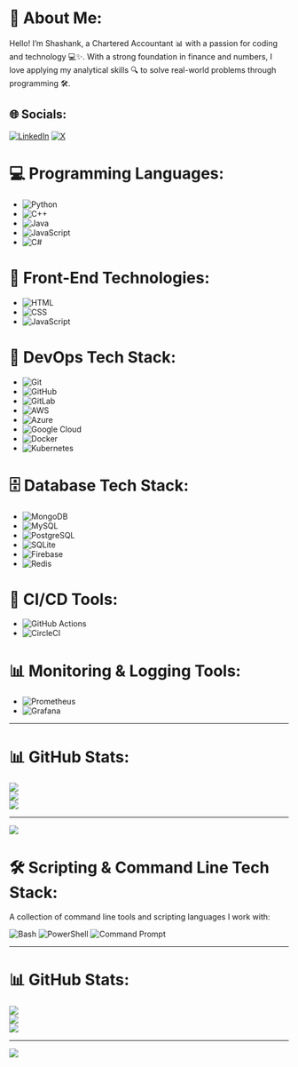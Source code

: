 # 💫 About Me:
Hello! I’m Shashank, a Chartered Accountant 📊 with a passion for coding and technology 💻✨. With a strong foundation in finance and numbers, I love applying my analytical skills 🔍 to solve real-world problems through programming 🛠️.


## 🌐 Socials:
[![LinkedIn](https://img.shields.io/badge/LinkedIn-%230077B5.svg?logo=linkedin&logoColor=white)](https://linkedin.com/in/nwshashank) [![X](https://img.shields.io/badge/X-black.svg?logo=X&logoColor=white)](https://x.com/nw_shashank) 

# 💻 Programming Languages:
- ![Python](https://img.shields.io/badge/Python-%2338B2E1.svg?style=for-the-badge&logo=python&logoColor=white)
- ![C++](https://img.shields.io/badge/C++-%2300599C.svg?style=for-the-badge&logo=c%2B%2B&logoColor=white)
- ![Java](https://img.shields.io/badge/Java-%23ED8B00.svg?style=for-the-badge&logo=openjdk&logoColor=white)
- ![JavaScript](https://img.shields.io/badge/JavaScript-%23323330.svg?style=for-the-badge&logo=javascript&logoColor=white)
- ![C#](https://img.shields.io/badge/C%23-%23239120.svg?style=for-the-badge&logo=csharp&logoColor=white)

# 🎨 Front-End Technologies:
- ![HTML](https://img.shields.io/badge/HTML-%23E34F26.svg?style=for-the-badge&logo=html5&logoColor=white)
- ![CSS](https://img.shields.io/badge/CSS-%231572B6.svg?style=for-the-badge&logo=css3&logoColor=white)
- ![JavaScript](https://img.shields.io/badge/JavaScript-%23323330.svg?style=for-the-badge&logo=javascript&logoColor=white)

# 🚀 DevOps Tech Stack:
- ![Git](https://img.shields.io/badge/Git-%23F05032.svg?style=for-the-badge&logo=git&logoColor=white)
- ![GitHub](https://img.shields.io/badge/GitHub-%23181717.svg?style=for-the-badge&logo=github&logoColor=white)
- ![GitLab](https://img.shields.io/badge/GitLab-%23181717.svg?style=for-the-badge&logo=gitlab&logoColor=white)
- ![AWS](https://img.shields.io/badge/AWS-%23FF9900.svg?style=for-the-badge&logo=amazon-aws&logoColor=white)
- ![Azure](https://img.shields.io/badge/Azure-%23037DF1.svg?style=for-the-badge&logo=microsoftazure&logoColor=white)
- ![Google Cloud](https://img.shields.io/badge/Google%20Cloud-%234285F4.svg?style=for-the-badge&logo=google-cloud&logoColor=white)
- ![Docker](https://img.shields.io/badge/Docker-%230db7ed.svg?style=for-the-badge&logo=docker&logoColor=white)
- ![Kubernetes](https://img.shields.io/badge/Kubernetes-%23326ce5.svg?style=for-the-badge&logo=kubernetes&logoColor=white)

# 🗄️ Database Tech Stack:
- ![MongoDB](https://img.shields.io/badge/MongoDB-%234ea94b.svg?style=for-the-badge&logo=mongodb&logoColor=white)
- ![MySQL](https://img.shields.io/badge/MySQL-%234479A1.svg?style=for-the-badge&logo=mysql&logoColor=white)
- ![PostgreSQL](https://img.shields.io/badge/PostgreSQL-%234285F4.svg?style=for-the-badge&logo=postgresql&logoColor=white)
- ![SQLite](https://img.shields.io/badge/SQLite-%23074000.svg?style=for-the-badge&logo=sqlite&logoColor=white)
- ![Firebase](https://img.shields.io/badge/Firebase-%23FFCA28.svg?style=for-the-badge&logo=firebase&logoColor=black)
- ![Redis](https://img.shields.io/badge/Redis-%23D82C20.svg?style=for-the-badge&logo=redis&logoColor=white)

# 🔄 CI/CD Tools:
- ![GitHub Actions](https://img.shields.io/badge/GitHub_Actions-%232671E5.svg?style=for-the-badge&logo=githubactions&logoColor=white)
- ![CircleCI](https://img.shields.io/badge/CircleCI-%430098.svg?style=for-the-badge&logo=circleci&logoColor=white)

# 📊 Monitoring & Logging Tools:
- ![Prometheus](https://img.shields.io/badge/Prometheus-%23E6522C.svg?style=for-the-badge&logo=prometheus&logoColor=white)
- ![Grafana](https://img.shields.io/badge/Grafana-%23F46800.svg?style=for-the-badge&logo=grafana&logoColor=white)

---



 
# 📊 GitHub Stats:
![](https://github-readme-stats.vercel.app/api?username=nwshashank&theme=blue-green&hide_border=false&include_all_commits=true&count_private=true)<br/>
![](https://github-readme-streak-stats.herokuapp.com/?user=nwshashank&theme=blue-green&hide_border=false)<br/>
![](https://github-readme-stats.vercel.app/api/top-langs/?username=nwshashank&theme=blue-green&hide_border=false&include_all_commits=true&count_private=true&layout=compact)

---
[![](https://visitcount.itsvg.in/api?id=nwshashank&icon=0&color=0)](https://visitcount.itsvg.in)

<!-- Proudly created with GPRM ( https://gprm.itsvg.in ) -->

# 🛠️ Scripting & Command Line Tech Stack:
A collection of command line tools and scripting languages I work with:

![Bash](https://img.shields.io/badge/bash-%23121011.svg?style=for-the-badge&logo=gnu-bash&logoColor=white) ![PowerShell](https://img.shields.io/badge/PowerShell-%23323330.svg?style=for-the-badge&logo=powershell&logoColor=white) ![Command Prompt](https://img.shields.io/badge/Command%20Prompt-%23000.svg?style=for-the-badge&logo=windows&logoColor=white)

---

# 📊 GitHub Stats:
![](https://github-readme-stats.vercel.app/api?username=e&theme=dark&hide_border=false&include_all_commits=false&count_private=false)<br/>
![](https://github-readme-streak-stats.herokuapp.com/?user=e&theme=dark&hide_border=false)<br/>
![](https://github-readme-stats.vercel.app/api/top-langs/?username=e&theme=dark&hide_border=false&include_all_commits=false&count_private=false&layout=compact)

---

[![](https://visitcount.itsvg.in/api?id=e&icon=0&color=0)](https://visitcount.itsvg.in)

<!-- Proudly created with GPRM ( https://gprm.itsvg.in ) -->







